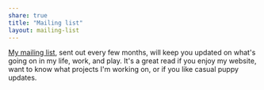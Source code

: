 ```yaml
---
share: true
title: "Mailing list"
layout: mailing-list
---
```

[My mailing list](http://eepurl.com/ij3HxP), sent out every few months, will keep you updated on what's going on in my life, work, and play. It's a great read if you enjoy my website, want to know what projects I'm working on, or if you like casual puppy updates. 

